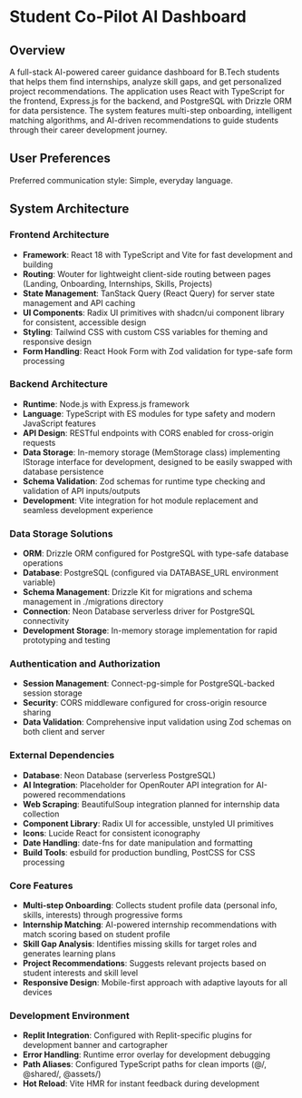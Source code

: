 # Student Co-Pilot AI Dashboard

## Overview

A full-stack AI-powered career guidance dashboard for B.Tech students that helps them find internships, analyze skill gaps, and get personalized project recommendations. The application uses React with TypeScript for the frontend, Express.js for the backend, and PostgreSQL with Drizzle ORM for data persistence. The system features multi-step onboarding, intelligent matching algorithms, and AI-driven recommendations to guide students through their career development journey.

## User Preferences

Preferred communication style: Simple, everyday language.

## System Architecture

### Frontend Architecture
- **Framework**: React 18 with TypeScript and Vite for fast development and building
- **Routing**: Wouter for lightweight client-side routing between pages (Landing, Onboarding, Internships, Skills, Projects)
- **State Management**: TanStack Query (React Query) for server state management and API caching
- **UI Components**: Radix UI primitives with shadcn/ui component library for consistent, accessible design
- **Styling**: Tailwind CSS with custom CSS variables for theming and responsive design
- **Form Handling**: React Hook Form with Zod validation for type-safe form processing

### Backend Architecture
- **Runtime**: Node.js with Express.js framework
- **Language**: TypeScript with ES modules for type safety and modern JavaScript features
- **API Design**: RESTful endpoints with CORS enabled for cross-origin requests
- **Data Storage**: In-memory storage (MemStorage class) implementing IStorage interface for development, designed to be easily swapped with database persistence
- **Schema Validation**: Zod schemas for runtime type checking and validation of API inputs/outputs
- **Development**: Vite integration for hot module replacement and seamless development experience

### Data Storage Solutions
- **ORM**: Drizzle ORM configured for PostgreSQL with type-safe database operations
- **Database**: PostgreSQL (configured via DATABASE_URL environment variable)
- **Schema Management**: Drizzle Kit for migrations and schema management in ./migrations directory
- **Connection**: Neon Database serverless driver for PostgreSQL connectivity
- **Development Storage**: In-memory storage implementation for rapid prototyping and testing

### Authentication and Authorization
- **Session Management**: Connect-pg-simple for PostgreSQL-backed session storage
- **Security**: CORS middleware configured for cross-origin resource sharing
- **Data Validation**: Comprehensive input validation using Zod schemas on both client and server

### External Dependencies
- **Database**: Neon Database (serverless PostgreSQL)
- **AI Integration**: Placeholder for OpenRouter API integration for AI-powered recommendations
- **Web Scraping**: BeautifulSoup integration planned for internship data collection
- **Component Library**: Radix UI for accessible, unstyled UI primitives
- **Icons**: Lucide React for consistent iconography
- **Date Handling**: date-fns for date manipulation and formatting
- **Build Tools**: esbuild for production bundling, PostCSS for CSS processing

### Core Features
- **Multi-step Onboarding**: Collects student profile data (personal info, skills, interests) through progressive forms
- **Internship Matching**: AI-powered internship recommendations with match scoring based on student profile
- **Skill Gap Analysis**: Identifies missing skills for target roles and generates learning plans
- **Project Recommendations**: Suggests relevant projects based on student interests and skill level
- **Responsive Design**: Mobile-first approach with adaptive layouts for all devices

### Development Environment
- **Replit Integration**: Configured with Replit-specific plugins for development banner and cartographer
- **Error Handling**: Runtime error overlay for development debugging
- **Path Aliases**: Configured TypeScript paths for clean imports (@/, @shared/, @assets/)
- **Hot Reload**: Vite HMR for instant feedback during development